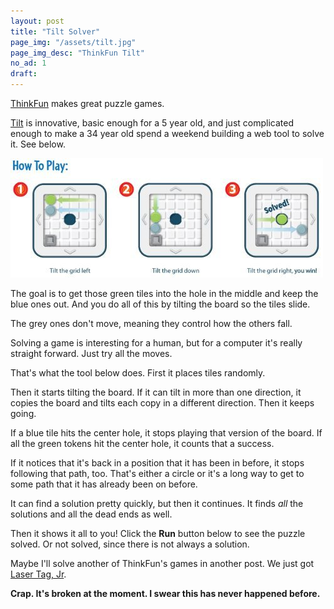 ```yaml
---
layout: post
title: "Tilt Solver"
page_img: "/assets/tilt.jpg"
page_img_desc: "ThinkFun Tilt"
no_ad: 1
draft: 
---
```


<a href="http://www.thinkfun.com">ThinkFun</a> makes great puzzle games.

<a href="www.amazon.com/Think-Fun-1001-ThinkFun-Tilt/dp/B004INGVJ4/ref=sr_1_2?tag=dankuck-20">Tilt</a> is innovative, basic enough for a 5 year old, and just complicated enough to make a 34 year old spend a weekend building a web tool to solve it. See below.

<div class="illustration">
    <img src="/assets/tilt-example.jpg" />
</div>

The goal is to get those green tiles into the hole in the middle and keep the blue ones out. And you do all of this by tilting the board so the tiles slide.

The grey ones don't move, meaning they control how the others fall.

Solving a game is interesting for a human, but for a computer it's really straight forward. Just try all the moves.

That's what the tool below does. First it places tiles randomly.

Then it starts tilting the board. If it can tilt in more than one direction, it copies the board and tilts each copy in a different direction. Then it keeps going.

If a blue tile hits the center hole, it stops playing that version of the board. If all the green tokens hit the center hole, it counts that a success.

If it notices that it's back in a position that it has been in before, it stops following that path, too. That's either a circle or it's a long way to get to some path that it has already been on before.

It can find a solution pretty quickly, but then it continues. It finds <em>all</em> the solutions and all the dead ends as well.

Then it shows it all to you! Click the <b>Run</b> button below to see the puzzle solved. Or not solved, since there is not always a solution.

Maybe I'll solve another of ThinkFun's games in another post. We just got <a href="www.amazon.com/Laser-Maze-Junior-Board-Game/dp/B00T5UZ9KC/ref=sr_1_1?tag=dankuck-20">Laser Tag, Jr</a>.

<!--
<script src="https://vuejs.org/js/vue.js"></script>

<div id="tilt-maker" style="clear: both">
  <tilt></tilt>
</div>

<script type="text/javascript" src="/TiltMaker/app.js"></script>
-->

<b>Crap. It's broken at the moment. I swear this has never happened before.</b>